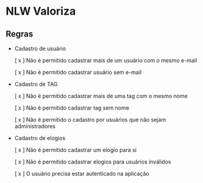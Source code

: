 # NLW Valoriza

## Regras

- Cadastro de usuário

    [ x ] Não é permitido cadastrar mais de um usuário com o mesmo e-mail
    
    [ x ] Não é permitido cadastrar usuário sem e-mail


- Cadastro de TAG

    [ x ] Não é permitido cadastrar mais de uma tag com o mesmo nome
    
    [ x ] Não é permitido cadastrar tag sem nome
    
    [ x ] Não é permitido o cadastro por usuários que não sejam administradores
    

- Cadastro de elogios

    [ x ] Não é permitido cadastrar um elogio para si

    [ x ] Não é permitido cadastrar elogios para usuários inválidos

    [ x ] O usuário precisa estar autenticado na aplicação
